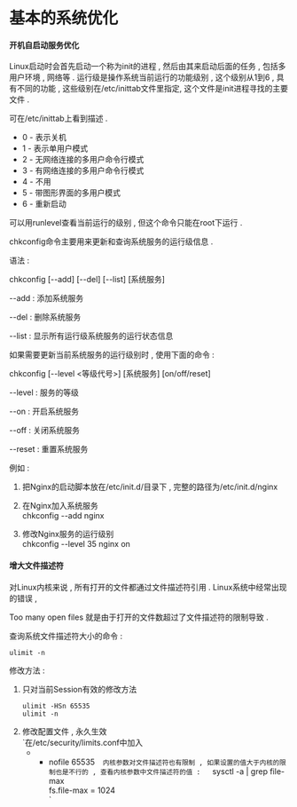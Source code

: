# 基本的系统优化

#### 开机自启动服务优化

Linux启动时会首先启动一个称为init的进程 , 然后由其来启动后面的任务 , 包括多用户环境 , 网络等 . 运行级是操作系统当前运行的功能级别 , 这个级别从1到6 , 具有不同的功能 , 这些级别在/etc/inittab文件里指定, 这个文件是init进程寻找的主要文件 .

可在/etc/inittab上看到描述 .

* 0 - 表示关机
* 1 - 表示单用户模式
* 2 - 无网络连接的多用户命令行模式
* 3 - 有网络连接的多用户命令行模式
* 4 - 不用
* 5 - 带图形界面的多用户模式
* 6 - 重新启动

可以用runlevel查看当前运行的级别 , 但这个命令只能在root下运行 .

chkconfig命令主要用来更新和查询系统服务的运行级信息 .

语法 :

chkconfig \[--add\] \[--del\] \[--list\] \[系统服务\]

--add : 添加系统服务

--del : 删除系统服务

--list : 显示所有运行级系统服务的运行状态信息

如果需要更新当前系统服务的运行级别时 , 使用下面的命令 :

chkconfig \[--level &lt;等级代号&gt;\] \[系统服务\] \[on/off/reset\]

--level : 服务的等级

--on : 开启系统服务

--off : 关闭系统服务

--reset : 重置系统服务

例如 :

1. 把Nginx的启动脚本放在/etc/init.d/目录下 , 完整的路径为/etc/init.d/nginx
2. 在Nginx加入系统服务  
   chkconfig --add nginx

3. 修改Nginx服务的运行级别  
   chkconfig --level 35 nginx on

#### 增大文件描述符

对Linux内核来说 , 所有打开的文件都通过文件描述符引用 . Linux系统中经常出现的错误 ,

Too many open files 就是由于打开的文件数超过了文件描述符的限制导致 . 

查询系统文件描述符大小的命令 : 

```
ulimit -n
```

修改方法 : 

1. 只对当前Session有效的修改方法
   ```
   ulimit -HSn 65535 
   ulimit -n
   ```
2. 修改配置文件 , 永久生效  
   `在/etc/security/limits.conf中加入  
   * - nofile 65535`  
   内核参数对文件描述符也有限制 , 如果设置的值大于内核的限制也是不行的 , 查看内核参数中文件描述符的值 :   
   `sysctl -a | grep file-max  
   fs.file-max = 1024  
   `



